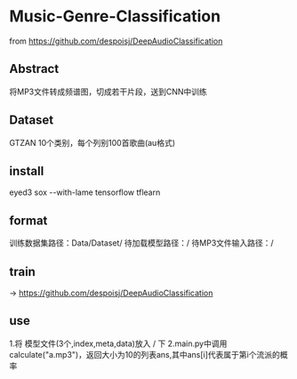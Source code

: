 # Music-Genre-Classification
from https://github.com/despoisj/DeepAudioClassification
## Abstract
将MP3文件转成频谱图，切成若干片段，送到CNN中训练
## Dataset
GTZAN
10个类别，每个列别100首歌曲(au格式)
## install
eyed3
sox --with-lame
tensorflow
tflearn
## format
训练数据集路径：Data/Dataset/
待加载模型路径：/
待MP3文件输入路径：/
## train
-> https://github.com/despoisj/DeepAudioClassification
## use
1.将 模型文件(3个,index,meta,data)放入 / 下
2.main.py中调用calculate("a.mp3")，返回大小为10的列表ans,其中ans[i]代表属于第i个流派的概率



